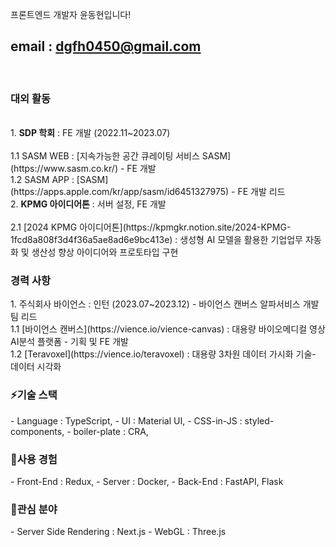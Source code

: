 프론트엔드 개발자 윤동현입니다!

email : dgfh0450@gmail.com
---
<br/>
<h3>대외 활동</h3><br>
1. <b>SDP 학회</b> : FE 개발 (2022.11~2023.07)<br>
<br/>1.1 SASM WEB : [지속가능한 공간 큐레이팅 서비스 SASM](https://www.sasm.co.kr/) - FE 개발  
<br/>1.2 SASM APP : [SASM](https://apps.apple.com/kr/app/sasm/id6451327975) - FE 개발 리드  
<br>
2. <b>KPMG 아이디어톤</b> : 서버 설정, FE 개발<br>
<br/>2.1 [2024 KPMG 아이디어톤](https://kpmgkr.notion.site/2024-KPMG-1fcd8a808f3d4f36a5ae8ad6e9bc413e) : 생성형 AI 모델을 활용한 기업업무 자동화 및 생산성 향상 아이디어와 프로토타입 구현

<h3>경력 사항</h3>
1. 주식회사 바이언스 : 인턴 (2023.07~2023.12) - 바이언스 캔버스 알파서비스 개발팀 리드  
<br/>1.1 [바이언스 캔버스](https://vience.io/vience-canvas) : 대용량 바이오메디컬 영상 AI분석 플랫폼 - 기획 및 FE 개발  
<br/>1.2 [Teravoxel](https://vience.io/teravoxel) : 대용량 3차원 데이터 가시화 기술- 데이터 시각화

<h3>⚡기술 스택</h3>
- Language     : TypeScript,
- UI           : Material UI,
- CSS-in-JS    : styled-components,
- boiler-plate : CRA,

<h3>🤔사용 경험</h3>
- Front-End : Redux,
- Server    : Docker,
- Back-End  : FastAPI, Flask

<h3>🔭관심 분야</h3> 
- Server Side Rendering : Next.js
- WebGL : Three.js

<!--
**dgfh0450/dgfh0450** is a ✨ _special_ ✨ repository because its `README.md` (this file) appears on your GitHub profile.

Here are some ideas to get you started:

- 🔭 I’m currently working on ...
- 🌱 I’m currently learning ...
- 👯 I’m looking to collaborate on ...
- 🤔 I’m looking for help with ...
- 💬 Ask me about ...
- 📫 How to reach me: ...
- 😄 Pronouns: ...
- ⚡ Fun fact: ...
-->
